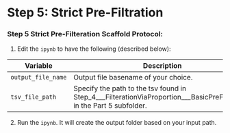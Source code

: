 # Step 5: Strict Pre-Filtration

### Step 5 Strict Pre-Filteration Scaffold Protocol:

1) Edit the `ipynb` to have the following (described below):

| Variable | Description |
|-----------------|-----------------|
| `output_file_name` | Output file basename of your choice. |
| `tsv_file_path` | Specify the path to the tsv found in Step_4___FilterationViaProportion___BasicPreFilteration in the Part 5 subfolder. |

2) Run the `ipynb`. It will create the output folder based on your input path.
